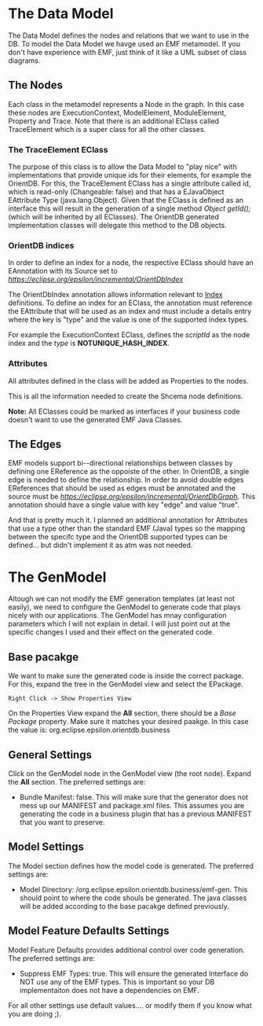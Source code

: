# The Data Model

The Data Model defines the nodes and relations that we want to use in the DB. To model the Data Model we havge used an EMF metamodel. If you don't have experience with EMF, just think of it like a UML subset of class diagrams.

## The Nodes

Each class in the metamodel represents a Node in the graph. In this case these nodes are ExecutionContext, ModelElement, ModuleElement, Property and Trace. Note that there is an additional EClass called TraceElement which is a super class for all the other classes.

### The TraceElement EClass

The purpose of this class is to allow the Data Model to "play nice" with implementations that provide unique ids for their elements, for example the OrientDB. For this, the TraceElement EClass has a single attribute called id, which is read-only (Changeable: false) and that has a EJavaObject EAttribute Type (java.lang.Object). Given that the EClass is defined as an interface this will result in the generation of a single method *Object getId();* (which will be inherited by all EClasses). The OrientDB generated implementation classes will delegate this method to the DB objects.

### OrientDB indices

In order to define an index for a node, the respective EClass should have an EAnnotation with its Source set to *https://eclipse.org/epsilon/incremental/OrientDbIndex*

The OrientDbIndex annotation allows information relevant to [Index](http://orientdb.com/docs/last/Indexes.html) definitions. To define an index for an EClass, the annotation must reference the EAttribute that will be used as an index and must include a details entry where the key is "type" and the value is one of the supported index types.

For example the ExecutionContext EClass, defines the *scriptId* as the node index and the *type* is **NOTUNIQUE_HASH_INDEX**. 

### Attributes

All attributes defined in the class will be added as Properties to the nodes.

This is all the information needed to create the Shcema node definitions.

**Note:** All EClasses could be marked as interfaces if your business code doesn't want to use the generated EMF Java Classes.

## The Edges

EMF models support bi--directional relationships between classes by defining one EReference as the oppoiste of the other. In OrientDB, a single edge is needed to define the relationship. In order to avoid double edges EReferences that should be used as edges must be annotated and the source must be *https://eclipse.org/epsilon/incremental/OrientDbGraph*. This annotation should have a single value with key "edge" and value "true".

And that is pretty much it. I planned an additional annotation for Attributes that use a type other than the standard EMF (Java) types so the mapping between the specifc type and the OrientDB supported types can be defined... but didn't implement it as atm was not needed.

# The GenModel

Altough we can not modify the EMF generation templates (at least not easily), we need to configure the GenModel to generate code that plays nicely with our applications. The GenModel has mnay configuration parameters which I will not explain in detail. I will just point out at the specific changes I used and their effect on the generated code. 

## Base pacakge

We want to make sure the generated code is inside the correct package. For this, expand the tree in the GenModel view and select the EPackage.

    Right Click -> Show Properties View

On the Properties View expand the **All** section, there should be a *Base Package* property. Make sure it matches your desired paakge. In this case the value is: org.eclipse.epsilon.orientdb.business

## General Settings

Click on the GenModel node in the GenModel view (the root node). Expand the **All** section. The preferred settings are:

* Bundle Manifest:	false.  This will make sure that the generator does not mess up our MANIFEST and package.xml files. This assumes you are generating the code in a business plugin that has a previous MANIFEST that you want to preserve.

## Model Settings

The Model section defines how the model code is generated. The preferred settings are:

* Model Directory:	/org.eclipse.epsilon.orientdb.business/emf-gen.  This should point to where the code shouls be generated. The java classes will be added according to the base pacakge defined previously.

## Model Feature Defaults Settings

Model Feature Defaults provides additional control over code generation. The preferred settings are:

* Suppress EMF Types:	true. This will ensure the generated Interface do NOT use any of the EMF types. This is important so your DB implementaiton does not have a dependencies on EMF.

For all other settings use default values.... or modify them if you know what you are doing ;).
